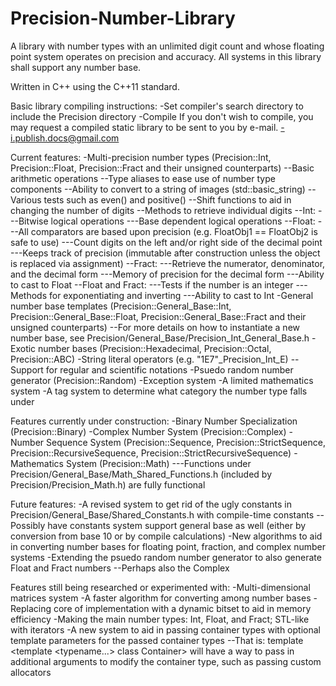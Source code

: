 Precision-Number-Library
========================

A library with number types with an unlimited digit count and whose floating point system operates on precision and accuracy. All systems in this library shall support any number base.

Written in C++ using the C++11 standard.

Basic library compiling instructions:
-Set compiler's search directory to include the Precision directory
-Compile
If you don't wish to compile, you may request a compiled static library to be sent to you by e-mail.
-i.publish.docs@gmail.com

Current features:
-Multi-precision number types (Precision::Int, Precision::Float, Precision::Fract and their unsigned counterparts)
--Basic arithmetic operations
--Type aliases to ease use of number type components
--Ability to convert to a string of images (std::basic_string<CharT>)
--Various tests such as even() and positive()
--Shift functions to aid in changing the number of digits
--Methods to retrieve individual digits
--Int:
---Bitwise logical operations
---Base dependent logical operations
--Float:
---All comparators are based upon precision (e.g. FloatObj1 == FloatObj2 is safe to use)
---Count digits on the left and/or right side of the decimal point
---Keeps track of precision (immutable after construction unless the object is replaced via assignment)
--Fract:
---Retrieve the numerator, denominator, and the decimal form
---Memory of precision for the decimal form
---Ability to cast to Float
--Float and Fract:
---Tests if the number is an integer
---Methods for exponentiating and inverting
---Ability to cast to Int
-General number base templates (Precision::General_Base::Int, Precision::General_Base::Float, Precision::General_Base::Fract and their unsigned counterparts)
--For more details on how to instantiate a new number base, see Precision/General_Base/Precision_Int_General_Base.h
-Exotic number bases (Precision::Hexadecimal, Precision::Octal, Precision::ABC)
-String literal operators (e.g. "1E7"_Precision_Int_E)
--Support for regular and scientific notations
-Psuedo random number generator (Precision::Random)
-Exception system
-A limited mathematics system
-A tag system to determine what category the number type falls under

Features currently under construction:
-Binary Number Specialization (Precision::Binary)
-Complex Number System (Precision::Complex)
-Number Sequence System (Precision::Sequence, Precision::StrictSequence, Precision::RecursiveSequence, Precision::StrictRecursiveSequence)
-Mathematics System (Precision::Math)
---Functions under Precision/General_Base/Math_Shared_Functions.h (included by Precision/Precision_Math.h) are fully functional

Future features:
-A revised system to get rid of the ugly constants in Precision/General_Base/Shared_Constants.h with compile-time constants
--Possibly have constants system support general base as well (either by conversion from base 10 or by compile calculations)
-New algorithms to aid in converting number bases for floating point, fraction, and complex number systems
-Extending the psuedo random number generator to also generate Float and Fract numbers
--Perhaps also the Complex

Features still being researched or experimented with:
-Multi-dimensional matrices system
-A faster algorithm for converting among number bases
-Replacing core of implementation with a dynamic bitset to aid in memory efficiency
-Making the main number types: Int, Float, and Fract; STL-like with iterators
-A new system to aid in passing container types with optional template parameters for the passed container types
--That is: template <template <typename...> class Container> will have a way to pass in additional arguments to modify the container type, such as passing custom allocators